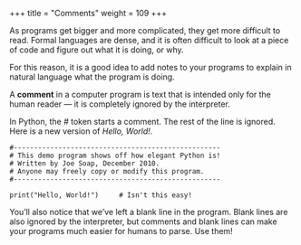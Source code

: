 +++
title = "Comments"
weight = 109
+++

As programs get bigger and more complicated, they get more difficult to read.
Formal languages are dense, and it is often difficult to look at a piece of
code and figure out what it is doing, or why.

For this reason, it is a good idea to add notes to your programs to explain in
natural language what the program is doing.

A **comment** in a computer program is text that is intended
only for the human reader &#8212; it is completely ignored by the interpreter.

In Python, the <cite>#</cite> token starts a comment.  The rest of the line
is ignored.   Here is a new version of *Hello, World!*.

```
#---------------------------------------------------
# This demo program shows off how elegant Python is!
# Written by Joe Soap, December 2010.
# Anyone may freely copy or modify this program.
#---------------------------------------------------

print("Hello, World!")     # Isn't this easy!

```

You&#8217;ll also notice that we&#8217;ve left a blank line in the program.  Blank lines
are also ignored by the interpreter, but comments and blank lines can make your
programs much easier for humans to parse.  Use them!